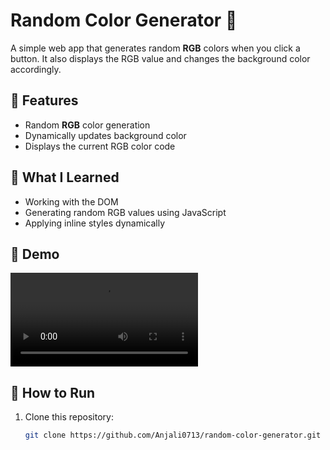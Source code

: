 # Random Color Generator 🎨

A simple web app that generates random **RGB** colors when you click a button. It also displays the RGB value and changes the background color accordingly.

## 🌟 Features

- Random **RGB** color generation
- Dynamically updates background color
- Displays the current RGB color code

## 🧠 What I Learned

- Working with the DOM
- Generating random RGB values using JavaScript
- Applying inline styles dynamically

## 🎥 Demo

![Random Color Generator Demo](demo.mp4)


## 🚀 How to Run

1. Clone this repository:
   ```bash
   git clone https://github.com/Anjali0713/random-color-generator.git